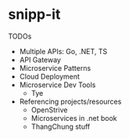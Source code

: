 # snipp-it

TODOs
- Multiple APIs: Go, .NET, TS
- API Gateway
- Microservice Patterns
- Cloud Deployment
- Microservice Dev Tools
    - Tye
- Referencing projects/resources
    - OpenStrive
    - Microservices in .net book
    - ThangChung stuff
